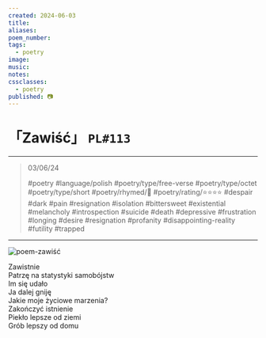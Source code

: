 ```yaml
---
created: 2024-06-03
title:
aliases:
poem_number:
tags:
  - poetry
image:
music:
notes:
cssclasses:
  - poetry
published: 📷
---
```

# 「Zawiść」 `PL#113`

---

> 03/06/24
> 
> #poetry 
> #language/polish 
> #poetry/type/free-verse #poetry/type/octet #poetry/type/short 
> #poetry/rhymed/🔴 
> #poetry/rating/⭐⭐⭐⭐ 
> #despair #dark #pain #resignation #isolation #bittersweet #existential #melancholy #introspection #suicide #death #depressive #frustration #longing #desire #resignation #profanity #disappointing-reality #futility #trapped 

---

![poem-zawiść](../!art/poem-zawiść.jpg)


Zawistnie  
Patrzę na statystyki samobójstw  
Im się udało  
Ja dalej gniję  
Jakie moje życiowe marzenia?  
Zakończyć istnienie  
Piekło lepsze od ziemi  
Grób lepszy od domu